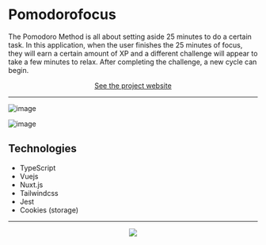
# Pomodorofocus

The Pomodoro Method is all about setting aside 25 minutes to do a certain task. In this application, when the user finishes the 25 minutes of focus, they will earn a certain amount of XP and a different challenge will appear to take a few minutes to relax. After completing the challenge, a new cycle can begin.

<div  align="center">
<template>
	<svg xmlns="http://www.w3.org/2000/svg" width="20" height="16" fill="#5BB4E9" viewBox="0 0 256 256"><path d="M128,24A104,104,0,1,0,232,128,104.11,104.11,0,0,0,128,24ZM101.63,168h52.74C149,186.34,140,202.87,128,215.89,116,202.87,107,186.34,101.63,168ZM98,152a145.72,145.72,0,0,1,0-48h60a145.72,145.72,0,0,1,0,48ZM40,128a87.61,87.61,0,0,1,3.33-24H81.79a161.79,161.79,0,0,0,0,48H43.33A87.61,87.61,0,0,1,40,128ZM154.37,88H101.63C107,69.66,116,53.13,128,40.11,140,53.13,149,69.66,154.37,88Zm19.84,16h38.46a88.15,88.15,0,0,1,0,48H174.21a161.79,161.79,0,0,0,0-48Zm32.16-16H170.94a142.39,142.39,0,0,0-20.26-45A88.37,88.37,0,0,1,206.37,88ZM105.32,43A142.39,142.39,0,0,0,85.06,88H49.63A88.37,88.37,0,0,1,105.32,43ZM49.63,168H85.06a142.39,142.39,0,0,0,20.26,45A88.37,88.37,0,0,1,49.63,168Zm101.05,45a142.39,142.39,0,0,0,20.26-45h35.43A88.37,88.37,0,0,1,150.68,213Z"></path></svg>
</template>
  <a href="https://pomodorofocus-atjulia.vercel.app/" target="_blank">See the project website</a>
</div>
<hr />

![image](https://github.com/atjulia/pomodorofocus/blob/main/assets/prints/index-pomodoro.png?raw=true)

![image](https://github.com/atjulia/pomodorofocus/blob/main/assets/prints/challenge-start.png?raw=true)

## Technologies

 - TypeScript
 - Vuejs
 - Nuxt.js
 - Tailwindcss
 - Jest
 - Cookies (storage)
---
<p align="center">
  <a href="https://skillicons.dev">
    <img src="https://skillicons.dev/icons?i=typescript,vuejs,nuxtjs,tailwind,jest" />
  </a>
</p>
